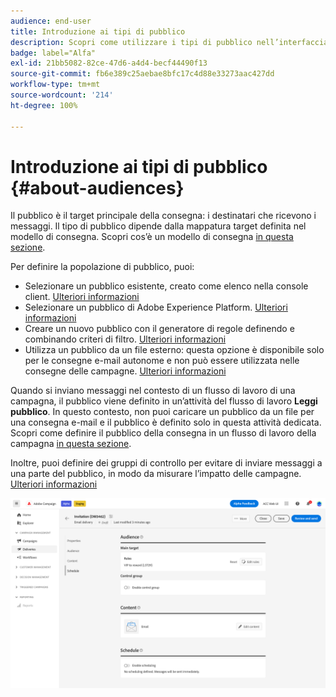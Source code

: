 ```yaml
---
audience: end-user
title: Introduzione ai tipi di pubblico
description: Scopri come utilizzare i tipi di pubblico nell’interfaccia utente di Campaign Web
badge: label="Alfa"
exl-id: 21bb5082-82ce-47d6-a4d4-becf44490f13
source-git-commit: fb6e389c25aebae8bfc17c4d88e33273aac427dd
workflow-type: tm+mt
source-wordcount: '214'
ht-degree: 100%

---
```



# Introduzione ai tipi di pubblico {#about-audiences}

<!--
Audience only created for the delivery, not available later-->


<!--
Three ways:
* existing audience

Campaign or AEP Audiences

* create new on the fly

query like AEP segment builder (same component with campaign data)

* import from file

show use case with a new audience creation (or import from file?)

control groups like acc: exract, random, based on attribute
-->


Il pubblico è il target principale della consegna: i destinatari che ricevono i messaggi. Il tipo di pubblico dipende dalla mappatura target definita nel modello di consegna. Scopri cos’è un modello di consegna [in questa sezione](../msg/delivery-template.md).

Per definire la popolazione di pubblico, puoi:

* Selezionare un pubblico esistente, creato come elenco nella console client. [Ulteriori informazioni](add-audience.md)
* Selezionare un pubblico di Adobe Experience Platform. [Ulteriori informazioni](aep-audience.md)
* Creare un nuovo pubblico con il generatore di regole definendo e combinando criteri di filtro. [Ulteriori informazioni](segment-builder.md)
* Utilizza un pubblico da un file esterno: questa opzione è disponibile solo per le consegne e-mail autonome e non può essere utilizzata nelle consegne delle campagne. [Ulteriori informazioni](file-audience.md)

Quando si inviano messaggi nel contesto di un flusso di lavoro di una campagna, il pubblico viene definito in un’attività del flusso di lavoro **Leggi pubblico**. In questo contesto, non puoi caricare un pubblico da un file per una consegna e-mail e il pubblico è definito solo in questa attività dedicata. Scopri come definire il pubblico della consegna in un flusso di lavoro della campagna [in questa sezione](../workflows/orchestrate-activities.md).

Inoltre, puoi definire dei gruppi di controllo per evitare di inviare messaggi a una parte del pubblico, in modo da misurare l’impatto delle campagne. [Ulteriori informazioni](control-group.md)

![](assets/about-audience.png)

